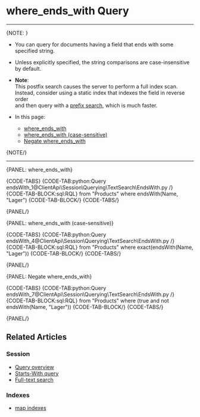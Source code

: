 ﻿# where_ends_with Query

---

{NOTE: }

* You can query for documents having a field that ends with some specified string.

* Unless explicitly specified, the string comparisons are case-insensitive by default.

* **Note**:  
  This postfix search causes the server to perform a full index scan.  
  Instead, consider using a static index that indexes the field in reverse order  
  and then query with a [prefix search](../../../../client-api/session/querying/text-search/starts-with-query), which is much faster.

* In this page:
    * [where_ends_with](../../../../client-api/session/querying/text-search/ends-with-query#where_ends_with)
    * [where_ends_with (case-sensitive)](../../../../client-api/session/querying/text-search/ends-with-query#where_ends_with-(case-sensitive))
    * [Negate where_ends_with](../../../../client-api/session/querying/text-search/ends-with-query#negate-where_ends_with)

{NOTE/}

---

{PANEL: where_ends_with}

{CODE-TABS}
{CODE-TAB:python:Query endsWith_1@ClientApi\Session\Querying\TextSearch\EndsWith.py /}
{CODE-TAB-BLOCK:sql:RQL}
from "Products"
where endsWith(Name, "Lager")
{CODE-TAB-BLOCK/}
{CODE-TABS/}

{PANEL/}

{PANEL: where_ends_with (case-sensitive)}

{CODE-TABS}
{CODE-TAB:python:Query endsWith_4@ClientApi\Session\Querying\TextSearch\EndsWith.py /}
{CODE-TAB-BLOCK:sql:RQL}
from "Products"
where exact(endsWith(Name, "Lager"))
{CODE-TAB-BLOCK/}
{CODE-TABS/}

{PANEL/}

{PANEL: Negate where_ends_with}

{CODE-TABS}
{CODE-TAB:python:Query endsWith_7@ClientApi\Session\Querying\TextSearch\EndsWith.py /}
{CODE-TAB-BLOCK:sql:RQL}
from "Products"
where (true and not endsWith(Name, "Lager"))
{CODE-TAB-BLOCK/}
{CODE-TABS/}

{PANEL/}

## Related Articles

### Session

- [Query overview](../../../../client-api/session/querying/how-to-query)
- [Starts-With query](../../../../client-api/session/querying/text-search/starts-with-query)
- [Full-text search](../../../../client-api/session/querying/text-search/full-text-search)

### Indexes

- [map indexes](../../../../indexes/map-indexes)
